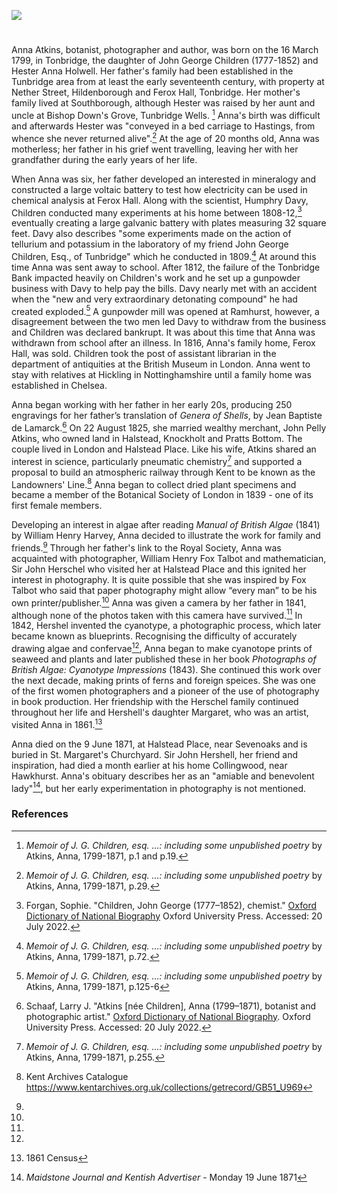 <a href="https://juncture-digital.org"><img src="https://juncture-digital.org/images/ve-button.png"></a>

<param ve-config title="Anna Atkins (1799-1871)" author="Trinity Barber and Michelle Crowther" layout="vtl" banner="/images/banners/19c.jpg">

<param ve-entity eid="Q936183" aliases="Tonbridge">
<param ve-entity eid="Q99678204" aliases="Halstead Place">
<param ve-entity eid="Q2035885" aliases="Halstead">
<param ve-entity eid="Q26645227" aliases="Ferox Hall">
<param ve-entity eid="Q122384" aliases="Pratts Bottom">
<param ve-entity eid="Q2050835" aliases="Knockholt">
<param ve-entity eid="Q2220232" aliases="Hildenborough">
<param ve-entity eid="Q2048526" aliases="Southborough">
<param ve-entity eid="Q2744669" aliases="Hawkhurst">
<param ve-entity eid="Q17545758 " aliases="Ramhurst">
<param ve-entity eid="Q665489" aliases="Tunbridge Wells">

#

Anna Atkins, botanist, photographer and author, was born on the 16 March 1799, in Tonbridge, the daughter of John George Children (1777-1852) and Hester Anna Holwell. Her father's family had been established in the Tunbridge area from at least the early seventeenth century, with property at Nether Street, Hildenborough and Ferox Hall, Tonbridge. Her mother's family lived at Southborough, although Hester was raised by her aunt and uncle at Bishop Down's Grove, Tunbridge Wells. [^ref1] Anna's birth was difficult and afterwards Hester was "conveyed in a bed carriage to Hastings, from whence she never returned alive".[^ref2] At the age of 20 months old, Anna was motherless; her father in his grief went travelling, leaving her with her grandfather during the early years of her life. 
<param ve-image url="https://upload.wikimedia.org/wikipedia/commons/4/48/Anna_Atkins_1861.jpg" label="Anna Atkins, 1861" attribution="Unknown author, Public domain, via Wikimedia Commons">
<param ve-map center="Q936183" zoom="10">
<param ve-map center="Q99678204" zoom="10">
<param ve-map center="Q6373" zoom="10">
<param ve-map center="Q59013249" zoom="10">

When Anna was six, her father developed an interested in mineralogy and constructed a large voltaic battery to test how electricity can be used in chemical analysis at Ferox Hall. Along with the scientist, Humphry Davy, Children conducted many experiments at his home between 1808-12,[^ref3] eventually creating a large galvanic battery with plates measuring 32 square feet. Davy also describes "some experiments made on the action of tellurium and potassium in the laboratory of my friend John George Children, Esq., of Tunbridge" which he conducted in 1809.[^ref4] At around this time Anna was sent away to school. After 1812, the failure of the Tonbridge Bank impacted heavily on Children's work and he set up a gunpowder business with Davy to help pay the bills. Davy nearly met with an accident when the "new and very extraordinary detonating compound" he had created exploded.[^ref5] A gunpowder mill was opened at Ramhurst, however, a disagreement between the two men led Davy to withdraw from the business and Children was declared bankrupt. It was about this time that Anna was withdrawn from school after an illness. In 1816, Anna's family home, Ferox Hall, was sold. Children took the post of assistant librarian in the department of antiquities at the British Museum in London. Anna went to stay with relatives at Hickling in Nottinghamshire until a family home was established in Chelsea.
<param ve-image url="https://upload.wikimedia.org/wikipedia/commons/d/df/John_George_Children.jpg" label="John George Children" attribution="Benjamin Rawlinson Faulkner (1787-1849), Public domain, via Wikimedia Commons">
<param ve-map center="Q936183" zoom="10">
<param ve-map center="Q99678204" zoom="10"> 

Anna began working with her father in her early 20s, producing 250 engravings for her father’s translation of _Genera of Shells_, by Jean Baptiste de Lamarck.[^ref6] On 22 August 1825, she married wealthy merchant, John Pelly Atkins, who owned land in Halstead, Knockholt and Pratts Bottom. The couple lived in London and Halstead Place. Like his wife, Atkins shared an interest in science, particularly pneumatic chemistry[^ref7] and supported a proposal to build an atmospheric railway through Kent to be known as the Landowners' Line.[^ref8]  Anna began to collect dried plant specimens and became a member of the Botanical Society of London in 1839 - one of its first female members.
<param ve-image url="https://upload.wikimedia.org/wikipedia/commons/e/e5/TransEntSocLond1850Plate10.jpg" label="TransEntSocLond1850Plate10" attribution="Hewitson 1850, Public domain, via Wikimedia Commons">
<param ve-map center="Q6226" zoom="10">
<param ve-map center="Q26645227" zoom="10">

Developing an interest in algae after reading _Manual of British Algae_ (1841) by William Henry Harvey, Anna decided to illustrate the work for family and friends.[^ref9] Through her father's link to the Royal Society, Anna was acquainted with photographer, William Henry Fox Talbot and mathematician, Sir John Herschel who visited her at Halstead Place and this ignited her interest in photography. It is quite possible that she was inspired by Fox Talbot who said that paper photography might allow “every man” to be his own printer/publisher.[^ref9] Anna was given a camera by her father in 1841, although none of the photos taken with this camera have survived.[^ref10] In 1842, Hershel invented the cyanotype, a photographic process, which later became known as blueprints. Recognising the difficulty of accurately drawing algae and confervae[^ref10],  Anna began to make cyanotope prints of seaweed and plants and later published these in her book _Photographs of British Algae: Cyanotype Impressions_ (1843). She continued this work over the next decade, making prints of ferns and foreign speices.  She was one of the first women photographers and a pioneer of the use of photography in book production. Her friendship with the Herschel family continued throughout her life and Hershell's daughter Margaret, who was an artist, visited Anna in 1861.[^ref11]
<param ve-image url="https://upload.wikimedia.org/wikipedia/commons/f/f0/Anna_Atkins_-_New_Zealand_-_Google_Art_Project.jpg" label="Anna Atkins" attribution="Anna Atkins, Public domain, via Wikimedia Commons">
<param ve-map center="Q6373" zoom="10">
<param ve-map center="Q59013249" zoom="10">

Anna died on the 9 June 1871, at Halstead Place, near Sevenoaks and is buried in St. Margaret's Churchyard. Sir John Hershell, her friend and inspiration, had died a month earlier at his home Collingwood, near Hawkhurst.  Anna's obituary describes her as an "amiable and benevolent lady"[^ref13], but her early experimentation in photography is not mentioned.
<param ve-image url="https://upload.wikimedia.org/wikipedia/commons/1/17/St_Margaret%27s_Church%2C_Halstead.JPG" label="St Margaret's Church, Halstead" attribution="Jackarias, via Wikimedia Commons" license="CC BY-SA 4.0">
<param ve-map center="Q188617" zoom="15">
<param ve-map center="Q23308" zoom="15">
<param ve-map center="Q59013249" zoom="15">

### References

[^ref1]: _Memoir of J. G. Children, esq. ...: including some unpublished poetry_ by Atkins, Anna, 1799-1871, p.1 and p.19.
[^ref2]: _Memoir of J. G. Children, esq. ...: including some unpublished poetry_ by Atkins, Anna, 1799-1871, p.29.
[^ref3]: Forgan, Sophie. "Children, John George (1777–1852), chemist." [Oxford Dictionary of National Biography](https://www.oxforddnb.com/view/10.1093/ref:odnb/9780198614128.001.0001/odnb-9780198614128-e-5299)  Oxford University Press. Accessed: 20 July 2022. 
[^ref4]: _Memoir of J. G. Children, esq. ...: including some unpublished poetry_ by Atkins, Anna, 1799-1871, p.72.
[^ref5]: _Memoir of J. G. Children, esq. ...: including some unpublished poetry_ by Atkins, Anna, 1799-1871, p.125-6
[^ref6]: Schaaf, Larry J. "Atkins [née Children], Anna (1799–1871), botanist and photographic artist." [Oxford Dictionary of National Biography](https://www.oxforddnb.com/view/10.1093/ref:odnb/9780198614128.001.0001/odnb-9780198614128-e-37132). Oxford University Press. Accessed: 20 July 2022. 
[^ref7]: _Memoir of J. G. Children, esq. ...: including some unpublished poetry_ by Atkins, Anna, 1799-1871, p.255.
[^ref8]: Kent Archives Catalogue https://www.kentarchives.org.uk/collections/getrecord/GB51_U969
[^ref9]:
[^ref9]: _Artweek_  1986-12-27: Vol 17 Iss 44. 
[^ref10]:
[^ref10]: Snyder, Laura J. _The Philiosophical Breakfast Club_ New York: Random House, 2011, p.288.  
[^ref11]: 1861 Census
[^ref12]: _Wilts and Gloucestershire Standard_ - Saturday 08 May 1852.
[^ref13]: _Maidstone Journal and Kentish Advertiser_ - Monday 19 June 1871

[^ref13]: https://www.royensoc.co.uk/about-us/history/
[^ref1]: [Photography pioneer: Anna Atkins' algae cyanotypes](https://www.europeana.eu/en/blog/photography-pioneer-anna-atkins-algae-cyanotypes)
[^ref2]: 'Anna Atkins' [Natural History Museum](https://www.nhm.ac.uk/discover/anna-atkins-cyanotypes-the-first-book-of-photographs.html#:~:text=Anna%20was%20born%20in%20Kent,worked%20at%20the%20British%20Museum.&text='She%20lost%20her%20mother%20very,her%20father%2C'%20Andrea%20says)

[^ref5]: 'Celebrating WOmen in Science' [Honiman Museum](https://www.horniman.ac.uk/story/celebrating-women-in-science-anna-atkins/)

